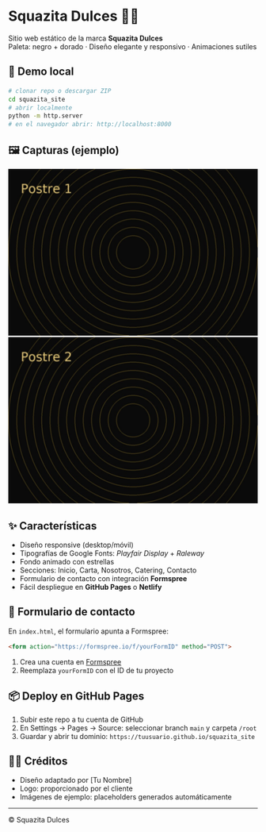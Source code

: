 # Squazita Dulces 🍰✨

Sitio web estático de la marca **Squazita Dulces**  
Paleta: negro + dorado · Diseño elegante y responsivo · Animaciones sutiles

## 🚀 Demo local
```bash
# clonar repo o descargar ZIP
cd squazita_site
# abrir localmente
python -m http.server
# en el navegador abrir: http://localhost:8000
```

## 🖼️ Capturas (ejemplo)
![Hero Screenshot](images/product1.jpg)
![Carta Screenshot](images/product2.jpg)

## ✨ Características
- Diseño responsive (desktop/móvil)
- Tipografías de Google Fonts: *Playfair Display* + *Raleway*
- Fondo animado con estrellas
- Secciones: Inicio, Carta, Nosotros, Catering, Contacto
- Formulario de contacto con integración **Formspree**
- Fácil despliegue en **GitHub Pages** o **Netlify**

## 📩 Formulario de contacto
En `index.html`, el formulario apunta a Formspree:
```html
<form action="https://formspree.io/f/yourFormID" method="POST">
```
1. Crea una cuenta en [Formspree](https://formspree.io/)  
2. Reemplaza `yourFormID` con el ID de tu proyecto

## 📦 Deploy en GitHub Pages
1. Subir este repo a tu cuenta de GitHub
2. En Settings → Pages → Source: seleccionar branch `main` y carpeta `/root`
3. Guardar y abrir tu dominio: `https://tuusuario.github.io/squazita_site`

## 👨‍💻 Créditos
- Diseño adaptado por [Tu Nombre]  
- Logo: proporcionado por el cliente  
- Imágenes de ejemplo: placeholders generados automáticamente  

---
© Squazita Dulces
